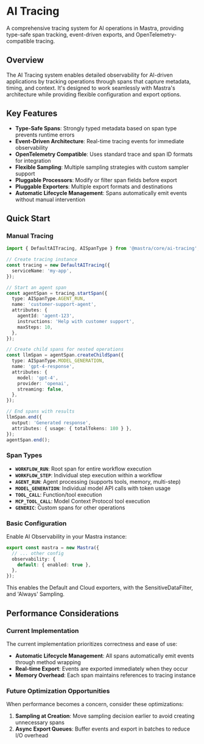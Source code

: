 # AI Tracing

A comprehensive tracing system for AI operations in Mastra, providing type-safe span tracking, event-driven exports, and OpenTelemetry-compatible tracing.

## Overview

The AI Tracing system enables detailed observability for AI-driven applications by tracking operations through spans that capture metadata, timing, and context. It's designed to work seamlessly with Mastra's architecture while providing flexible configuration and export options.

## Key Features

- **Type-Safe Spans**: Strongly typed metadata based on span type prevents runtime errors
- **Event-Driven Architecture**: Real-time tracing events for immediate observability
- **OpenTelemetry Compatible**: Uses standard trace and span ID formats for integration
- **Flexible Sampling**: Multiple sampling strategies with custom sampler support
- **Pluggable Processors**: Modify or filter span fields before export
- **Pluggable Exporters**: Multiple export formats and destinations
- **Automatic Lifecycle Management**: Spans automatically emit events without manual intervention

## Quick Start

### Manual Tracing

```typescript
import { DefaultAITracing, AISpanType } from '@mastra/core/ai-tracing';

// Create tracing instance
const tracing = new DefaultAITracing({
  serviceName: 'my-app',
});

// Start an agent span
const agentSpan = tracing.startSpan({
  type: AISpanType.AGENT_RUN,
  name: 'customer-support-agent',
  attributes: {
    agentId: 'agent-123',
    instructions: 'Help with customer support',
    maxSteps: 10,
  },
});

// Create child spans for nested operations
const llmSpan = agentSpan.createChildSpan({
  type: AISpanType.MODEL_GENERATION,
  name: 'gpt-4-response',
  attributes: {
    model: 'gpt-4',
    provider: 'openai',
    streaming: false,
  },
});

// End spans with results
llmSpan.end({
  output: 'Generated response',
  attributes: { usage: { totalTokens: 180 } },
});
agentSpan.end();
```

### Span Types

- **`WORKFLOW_RUN`**: Root span for entire workflow execution
- **`WORKFLOW_STEP`**: Individual step execution within a workflow
- **`AGENT_RUN`**: Agent processing (supports tools, memory, multi-step)
- **`MODEL_GENERATION`**: Individual model API calls with token usage
- **`TOOL_CALL`**: Function/tool execution
- **`MCP_TOOL_CALL`**: Model Context Protocol tool execution
- **`GENERIC`**: Custom spans for other operations

### Basic Configuration

Enable AI Observability in your Mastra instance:

```typescript
export const mastra = new Mastra({
  // ... other config
  observability: {
    default: { enabled: true },
  },
});
```

This enables the Default and Cloud exporters, with the SensitiveDataFilter, and 'Always' Sampling.

## Performance Considerations

### Current Implementation

The current implementation prioritizes correctness and ease of use:

- **Automatic Lifecycle Management**: All spans automatically emit events through method wrapping
- **Real-time Export**: Events are exported immediately when they occur
- **Memory Overhead**: Each span maintains references to tracing instance

### Future Optimization Opportunities

When performance becomes a concern, consider these optimizations:

1. **Sampling at Creation**: Move sampling decision earlier to avoid creating unnecessary spans
2. **Async Export Queues**: Buffer events and export in batches to reduce I/O overhead
